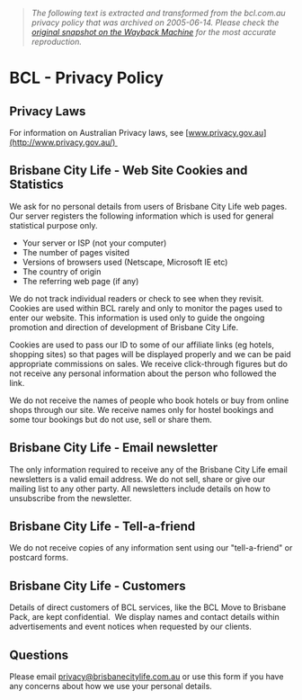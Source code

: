 > *The following text is extracted and transformed from the bcl.com.au privacy policy that was archived on 2005-06-14. Please check the [original snapshot on the Wayback Machine](https://web.archive.org/web/20050614102413id_/http%3A//www.bcl.com.au/privacy.htm) for the most accurate reproduction.*

# BCL - Privacy Policy

##  Privacy Laws

For information on Australian Privacy laws, see [www.privacy.gov.au](http://www.privacy.gov.au/) 

##  Brisbane City Life - Web Site Cookies and Statistics

We ask for no personal details from users of Brisbane City Life web pages. Our server registers the following information which is used for general statistical purpose only.

  * Your server or ISP (not your computer)
  * The number of pages visited
  * Versions of browsers used (Netscape, Microsoft IE etc)
  * The country of origin
  * The referring web page (if any) 



We do not track individual readers or check to see when they revisit. Cookies are used within BCL rarely and only to monitor the pages used to enter our website. This information is used only to guide the ongoing promotion and direction of development of Brisbane City Life. 

Cookies are used to pass our ID to some of our affiliate links (eg hotels, shopping sites) so that pages will be displayed properly and we can be paid appropriate commissions on sales. We receive click-through figures but do not receive any personal information about the person who followed the link. 

We do not receive the names of people who book hotels or buy from online shops through our site. We receive names only for hostel bookings and some tour bookings but do not use, sell or share them.

##  Brisbane City Life - Email newsletter

The only information required to receive any of the Brisbane City Life email newsletters is a valid email address. We do not sell, share or give our mailing list to any other party. All newsletters include details on how to unsubscribe from the newsletter.   

##  Brisbane City Life - Tell-a-friend

We do not receive copies of any information sent using our "tell-a-friend" or postcard forms. 

##  Brisbane City Life - Customers

Details of direct customers of BCL services, like the BCL Move to Brisbane Pack, are kept confidential.  We display names and contact details within advertisements and event notices when requested by our clients.

##  Questions

Please email [privacy@brisbanecitylife.com.au](mailto:privacy@brisbanecitylife.com.au) or use this form if you have any concerns about how we use your personal details.
